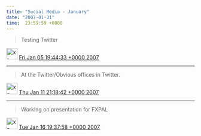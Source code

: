 ```yaml
--- 
title: "Social Media - January"   
date: "2007-01-31"
time:  23:59:59 +0000
---
```


> Testing Twitter

<img src="{{ site.url }}{{ site.baseurl }}/assets/images/media/tweet.ico" alt="x-icon" width="30" /> [Fri Jan 05 19:44:33 +0000 2007](https://twitter.com/ChristopherA/status/2221703)

----

> At the Twitter/Obvious offices in Twitter.

<img src="{{ site.url }}{{ site.baseurl }}/assets/images/media/tweet.ico" alt="x-icon" width="30" /> [Thu Jan 11 21:18:42 +0000 2007](https://twitter.com/ChristopherA/status/2656603)

----

> Working on presentation for FXPAL

<img src="{{ site.url }}{{ site.baseurl }}/assets/images/media/tweet.ico" alt="x-icon" width="30" /> [Tue Jan 16 19:37:58 +0000 2007](https://twitter.com/ChristopherA/status/3038673)